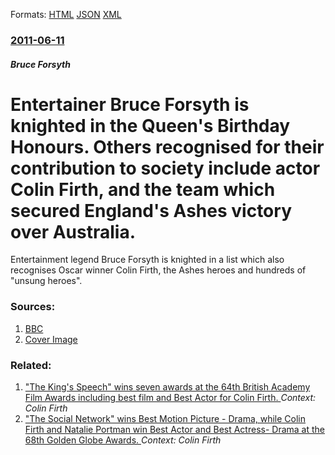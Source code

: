 
Formats: [HTML](/news/2011/06/11/entertainer-bruce-forsyth-is-knighted-in-the-queen-s-birthday-honours-others-recognised-for-their-contribution-to-society-include-actor-col.html)  [JSON](/news/2011/06/11/entertainer-bruce-forsyth-is-knighted-in-the-queen-s-birthday-honours-others-recognised-for-their-contribution-to-society-include-actor-col.json)  [XML](/news/2011/06/11/entertainer-bruce-forsyth-is-knighted-in-the-queen-s-birthday-honours-others-recognised-for-their-contribution-to-society-include-actor-col.xml)  

### [2011-06-11](/news/2011/06/11/index.md)

##### Bruce Forsyth
# Entertainer Bruce Forsyth is knighted in the Queen's Birthday Honours. Others recognised for their contribution to society include actor Colin Firth, and the team which secured England's Ashes victory over Australia. 

Entertainment legend Bruce Forsyth is knighted in a list which also recognises Oscar winner Colin Firth, the Ashes heroes and hundreds of &quot;unsung heroes&quot;.


### Sources:

1. [BBC](http://www.bbc.co.uk/news/uk-13728375)
1. [Cover Image](http://ichef.bbci.co.uk/news/1024/media/images/53362000/jpg/_53362236_012196274-1.jpg)

### Related:

1. ["The King's Speech" wins seven awards at the 64th British Academy Film Awards including best film and Best Actor for Colin Firth. ](/news/2011/02/13/the-king-s-speech-wins-seven-awards-at-the-64th-british-academy-film-awards-including-best-film-and-best-actor-for-colin-firth.md) _Context: Colin Firth_
2. ["The Social Network" wins Best Motion Picture - Drama, while Colin Firth and Natalie Portman win Best Actor and Best Actress- Drama at the 68th Golden Globe Awards. ](/news/2011/01/16/the-social-network-wins-best-motion-picture-a-drama-while-colin-firth-and-natalie-portman-win-best-actor-and-best-actress-drama-at-the.md) _Context: Colin Firth_
